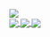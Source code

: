 <a href="https://github.com/arkanttus/DoacoesUfac" style="margin-bottom: 10px">
  <img align="center" src="https://github-readme-stats.vercel.app/api/pin/?username=arkanttus&repo=DoacoesUfac&theme=radical" />
</a>
<br/>
<a href="https://github.com/arkanttus/EmotiTEA">
  <img align="center" src="https://github-readme-stats.vercel.app/api/pin/?username=arkanttus&repo=EmotiTEA&theme=radical" />
</a>

<a href="https://github.com/anuraghazra/github-readme-stats">
  <img align="center" src="https://github-readme-stats.vercel.app/api?username=arkanttus&theme=radical&show_icons=true&include_all_commits=true&count_private=true" />
</a>

<a href="#">
  <img align="center" src="https://github-readme-stats.vercel.app/api/top-langs/?username=arkanttus&layout=compact&theme=radical&langs_count=8" />
</a>
